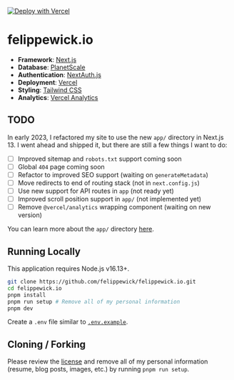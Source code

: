[![Deploy with Vercel](https://vercel.com/button)](https://vercel.com/new/clone?repository-url=https%3A%2F%2Fgithub.com%2Ffelippewick%2Ffelippewick.io)

# felippewick.io

- **Framework**: [Next.js](https://nextjs.org/)
- **Database**: [PlanetScale](https://planetscale.com)
- **Authentication**: [NextAuth.js](https://next-auth.js.org)
- **Deployment**: [Vercel](https://vercel.com)
- **Styling**: [Tailwind CSS](https://tailwindcss.com)
- **Analytics**: [Vercel Analytics](https://vercel.com/analytics)

## TODO

In early 2023, I refactored my site to use the new `app/` directory in Next.js 13. I went ahead and shipped it, but there are still a few things I want to do:

- [ ] Improved sitemap and `robots.txt` support coming soon
- [ ] Global `404` page coming soon
- [ ] Refactor to improved SEO support (waiting on `generateMetadata`)
- [ ] Move redirects to end of routing stack (not in `next.config.js`)
- [ ] Use new support for API routes in `app` (not ready yet)
- [ ] Improved scroll position support in `app/` (not implemented yet)
- [ ] Remove `@vercel/analytics` wrapping component (waiting on new version)

You can learn more about the `app/` directory [here](https://beta.nextjs.org/docs).

## Running Locally

This application requires Node.js v16.13+.

```bash
git clone https://github.com/felippewick/felippewick.io.git
cd felippewick.io
pnpm install
pnpm run setup # Remove all of my personal information
pnpm dev
```

Create a `.env` file similar to [`.env.example`](https://github.com/felippewick/felippewick.io/blob/main/.env.example).

## Cloning / Forking

Please review the [license](https://github.com/felippewick/felippewick.io/blob/main/LICENSE.txt) and remove all of my personal information (resume, blog posts, images, etc.) by running `pnpm run setup`.
